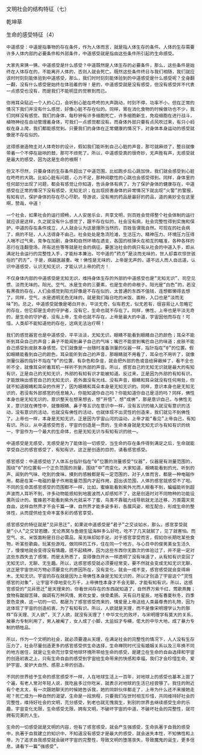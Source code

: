 文明社会的结构特征（七）

乾坤草


生命的感受特征（4）

    中道感受：中道是指事物的存在条件，作为人体而言，就是指人体生存的条件。人体的生存需要许多人体内部的必要条件和外部条件，中道感受就是指由这些条件所引起的生命感受。

    大家先来猜一猜，中道感受是什么感受？中道既然是人体生存的必要条件，那么，这些条件是始终在人体存在的，不能离开人体的，否则人就会死亡。既然这些条件终日与我们相随，我们就应该时时刻刻能体验到中道感受，那么，我们时时刻刻能体验到的中道感受是什么感受呢？全身翻一翻，没有什么感受是始终在体验着的呀！是的，中道感受就是没有感受，但没有感受并不代表一点感受也没有，而是我们不能明显的觉察到而已。

    你用耳朵贴近一个人的心口，会听到心脏在咚咚的大声跳动，时刻不停，功率不小，但在正常的情况下我们并没有什么感觉，好像心脏不存在似的。同样，胃在消化食物的时候做功也不少，我们同样没有感觉。我们的身体，每秒钟有许多细胞死亡，许多细胞新生，免疫细胞在进行战斗，植物神经在自动管理着身体，可我们一点感觉都没有。而身体外部只要有点风吹过来，有只小蚂蚁在身上爬，我们都能感觉到。只要我们的身体在正常健康的情况下，对身体本身运动的感受就像是不存在似的。

    这得感谢造物主对人体奇妙的设计，假如我们能听到自己心脏的声音，那可就麻烦了，整日就像带着一个不停在敲响的鼓，那可不烦死了。所以，中道感受真的很奇妙，无声胜有声，无感受就是最大的感受，因为这是生命的根啊！

    但又不尽然，只要身体的生存条件超出了中道范围，比如跑步后心跳加快，我们就会感受到心脏在咚咚的大跳。比如心脏有问题，心力不足，那种间歇性的心跳也会感受得到。同样，身体里的任何部分出现了问题，都会有感觉让你知道，告诉身体有病了。为了保护身体的健康存在，中道感受在正常的情况下没有感受，无知无识；在出现损害身体的异常情况下就出现“火警”的警报，有知有识，保护身体的存在尽心尽职。导游说，没有用的药品是最好的药品，道的奥妙全在这里啊，赞哉，中道！

    一个社会，如果社会的运行顺畅，人人安居乐业，共享文明，则百姓会觉得整个社会体制的运行就应该是这样，久之就没有什么感觉了，跟不存在似的，社会没有病，社会完整性得到实施和保护，中道的存在条件成立，人人就会认为这是理所当然的，百姓皆谓我自然。可现在的社会病了，病的不轻，人人活得身不由己，社会处处是急流险滩，生活压力、精神压力、环境压力压得人喘不过气来，竞争在加剧，身体和自然环境在透支，各国的核弹头在相互的瞄准，各种各样的恶行在连翻登场，所有这些等等就是社会的病征。要医治社会的病只有从社会的中道入手，即从满足社会运行的完整性入手，才能标本兼治。可中道的“药方”是淡而无味的，世人却喜欢惊世骇俗的“药方”，于是，病越医越重。唉！佛性是无味的，上帝是无声的，道不远人而人自远道，认识中道感受，认识无知无识，才能认识上帝的药方！

    不仅身体内部的中道感受是无知无识，维持身体生存的外部的中道感受也是“无知无识”、司空见惯、淡而无味的。阳光、空气、水是生命的三要素，也是生命的命根子。阳光是“白色”的，若没有黑夜的存在，人们会感觉到阳光好像是不存在似的，太普通的东西不值钱，连想都懒得去想了。同样，空气、水是透明无色无味的，就是我们每日吃的米饭、面粉，入口也是“淡而无味”的。总之，中道感受就像是喝白开水，平淡无奇，似有若无，似无若有，很容易让人忽略它的存在，但它却是生命的守护者，没有它，生命也就不存在了。同样，佛性、上帝也是平淡无奇的，是生命的守护者，没有上帝，生命也就不存在，上帝是最大的中道，宇宙因他而存在！可惜，人类却不能知道他的存在，这病无法治疗啊！

    我们的感觉器官也是中道感受，平平淡淡，无知无识。眼睛不能看到眼睛自己的颜色；耳朵不能听到耳朵自己的声音；鼻子不能闻到鼻子自己的气味；嘴巴不能尝到嘴巴自己的味道；皮肤不能自己感受到皮肤本身感觉。它们就像是一台随时准备测量的仪器一样，指针指在“0”的位置。假如眼睛能看到自己的颜色，耳朵能听到自己的声音，那眼睛就不用看了，耳朵也不用听了，就像测量仪器的指针不指在“0”的位置，有杂色和杂音，就会把外部的色或音给屏蔽掉了，看不全也听不全，就像耳朵听着耳机一样听不到外部的声音。所以，感官自己的无知无识就是最大的有知有识，正是自己的无知无识，外部的有知有识才能被知道。反过来，正是因为外部的有知有识，才能放映出感官自己的无知无识，若外面没有光线、没有声音，眼睛和耳朵就没有任何用处，你就不知道眼睛和耳朵的作用了，因为眼睛和耳朵本身是无知无识的。同样，意识本身也是无知无识的，若没有外部感官的信息输入，你能知道你自己吗？你能知道你自己是活的吗？同样，佛性本身也是无知无识的，意识整天在想来想去，想“开悟”、想“成佛”，那是意识自己，与佛性无关，意识就在佛性中，就像眼睛、鼻子等五识在意识中一样，没有五识的输入就没有意识的活动，没有意识的活动，也就没有佛性的活动，也就体现不出灵性的创造来，我们就见不到佛性了。上帝也一样，本身是无知无识，正是因为宇宙山河的运动，上帝才能“看见”上帝自己，有知有识。所以，从中道感受而言，宇宙的创造是一贯的，生命本身就是无知无识与有知有识的统一，宇宙作为一个最大的生命体，也是无知无识与有知有识的统一。

    中道感受是无感受，无感受是为了能体验一切感受，当生命的存在条件得到满足之后，生命就能享受自己的感官感受了，有知有识，这正是创造的目的，请看感官感受。

    感官感受：中道感受给了人体五台指针指在“0”位置的测量感受“仪器”，仪器是有测量范围的，围绕“0”的位置有一个正负范围的测量，围绕“中”而变化。大家知道，眼睛能看到的光、听到的声、闻到的气味、吃到的食味，摸到的感触都是有一定范围的，对于人体而言，都是一种电磁作用，都是在某一电磁的量子作用能量范围内才起作用，超出该范围，人体的感官就感受不了啦。不同的生命其感官感受的范围都不一样，比如，蜜蜂能看到紫外光而人眼看不到，蝙蝠能听到超声波而人耳听不到，许多动物能感知到地震波而人却感知不了，这是创造时对不同物种的功能设置所设计的。蜜蜂若不能看到紫外光就采不了蜜，鸟类不靠磁力线导航就无法迁移，万类霜天竞自由，这样自然界才不会千篇一律，自然界才能多姿多彩，各展风姿，相互配合，形成生命的整体性，从而提供给生命丰富多彩的感官享受。

    感官感受的特征就是“见异思迁”，如果说中道感受是“君子”之交谈如水，那么，感官享受就是“小人”之交甘若醴。无论燕窝与鱼翅生猛海鲜多么好吃，吃不了几天就腻了，见了就害怕。而空气、水、米饭面粉是日日必需品，虽无味却如手足。对于感官享受而言，假如你长期吃某些食物，听某些歌曲，玩某些游戏，做同样的工作，住在同一个地方，与心目中的俊男美女生活久了，慢慢地就会变得没有情趣，提不起精神，因为这些东西你无数次的体验过了，并不是一定对这些东西失去了感情，而是太熟悉了，变得像白开水一样透明了没有味道了，从有知有识变回了无知无识，无聊、无生趣。所以，这感官感受就必须要经常变，要不然就会变成无知无识无聊，这正是宇宙世间万物必须要变化的原因所在，没有变化，就会一成不变，感官感受就会变得麻木，无知无识。宇宙的存在就是因为上帝佛性本身是无知无识的，所以才创造了宇宙这个“灵性感官的对象”，让宇宙不停地变化万千，上帝佛性本身才不会无聊，才能有知有识。所以，这感官感受的“见异思迁”是天理来的，你看世间存在的东西就知道了，自然界万紫千红、莺歌燕舞；食物有酸甜苦辣、曲调有万种风情、男欢女爱，侠骨柔肠。天有日月星辰，地有春夏秋冬，四季景色变换，这一切的一切，都是为了感官感受而来的，情爱是上帝送给人类最尊贵的礼物，因为这体现了宇宙的创造初衷，为了有知有识。所以，人欲就是天理，而不是像宋明理学认为的那样“存天理、灭人欲”，灭了人欲，就没有天理了！中华文化的败坏，与宋明理学有莫大的关系，被暴力专制利用了，男人被阉了，女人成了小脚，太监奴才专横，偌大的中华大地，成了暴力专制的牺牲品。

    所以，作为一个文明的社会，就必须要遵从天理，在满足社会的完整性的情况下，人人没有生存压力了，社会尽量创造更多的感官感受供生命选择，生命禅院时代没有婚姻关系以及三年换不同的地方居住，就是让生命充分享受地球环境所带给生命的感受，是建立在生命的自由选择和宇宙的创造初衷之上，只有生命自由的感受到宇宙给生命带来的快感和幸福，我们才会珍惜生命、爱护宇宙、爱护大自然、感恩上帝的创造。

    不同的世界给予生命的感官感受不一样，人在地球生活上一百年，对地球上的感受也基本上尝了个遍，有老人常对年轻人说，我吃盐多过你吃米，就表示对地球的生活已经尝够了。我住的附近有个老太太，有一次跟她聊天的时候她告诉我，她的同龄伙伴都走了，上帝为什么还不来接她走呢？死亡成为一种自然的渴望，生命是一段旅程，只要我们在世时相互珍惜，共同维持好社会的完整性，维持好社会的文明，充分感受，到老也就无愧我生，到别的世界去继续感受生命的乐趣，宇宙变化无限，生命感受无限，拥有文明，不破坏宇宙的中道，不破坏社会的完整性，就可拥有完美的人生。

    生命的一切感受就是文明的内容，但有了感官感受，就会产生强感受，生命执著于自我的感受中，执著于自我建立的知识中，不知道没有感受才是最大的感受，就会迷失本性，不知佛性和上帝，为了追求自我感受就会破坏宇宙的完整性，导致文明的堕落丧失，导致魔鬼的诞生，更多信息，请看下一篇“强感受”。



